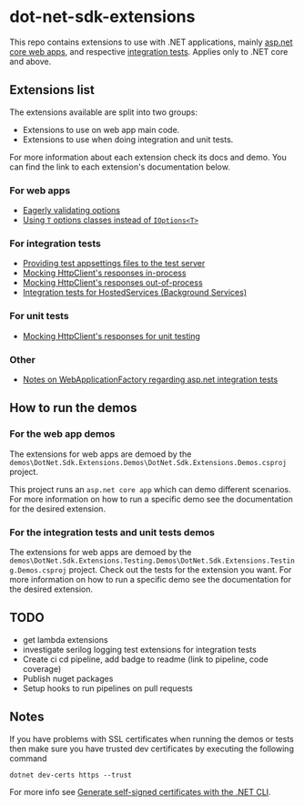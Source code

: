 # dot-net-sdk-extensions

This repo contains extensions to use with .NET applications, mainly [asp.net core web apps](https://docs.microsoft.com/en-us/aspnet/core), and respective [integration tests](https://docs.microsoft.com/en-us/aspnet/core/test/integration-tests?#introduction-to-integration-tests). Applies only to .NET core and above.

## Extensions list

The extensions available are split into two groups:

* Extensions to use on web app main code.
* Extensions to use when doing integration and unit tests.

For more information about each extension check its docs and demo. You can find the link to each extension's documentation below.

### For web apps

* [Eagerly validating options](/docs/configuration/options-eagerly-validation.md)
* [Using `T` options classes instead of `IOptions<T>`](/docs/configuration/options-without-IOptions.md)

### For integration tests

* [Providing test appsettings files to the test server](/docs/integration-tests/configuring-webhost.md)
* [Mocking HttpClient's responses in-process](/docs/integration-tests/http-mocking-in-process.md)
* [Mocking HttpClient's responses out-of-process](/docs/integration-tests/http-mocking-out-of-process.md)
* [Integration tests for HostedServices (Background Services)](/docs/integration-tests/hosted-services.md)

### For unit tests

* [Mocking HttpClient's responses for unit testing](/docs/unit-tests/http-mocking-unit-tests.md)

### Other

* [Notes on WebApplicationFactory regarding asp.net integration tests](/docs/integration-tests/web-application-factory.md)

## How to run the demos

### For the web app demos

The extensions for web apps are demoed by the `demos\DotNet.Sdk.Extensions.Demos\DotNet.Sdk.Extensions.Demos.csproj` project.

This project runs an `asp.net core app` which can demo different scenarios. For more information on how to run a specific demo see the documentation for the desired extension.

### For the integration tests and unit tests demos

The extensions for web apps are demoed by the `demos\DotNet.Sdk.Extensions.Testing.Demos\DotNet.Sdk.Extensions.Testing.Demos.csproj` project. Check out the tests for the extension you want. For more information on how to run a specific demo see the documentation for the desired extension.

## TODO

* get lambda extensions 
* investigate serilog logging test extensions for integration tests
* Create ci cd pipeline, add badge to readme (link to pipeline, code coverage)
* Publish nuget packages
* Setup hooks to run pipelines on pull requests


## Notes

If you have problems with SSL certificates when running the demos or tests then make sure you have trusted dev certificates by executing the following command

```
dotnet dev-certs https --trust
```

For more info see [Generate self-signed certificates with the .NET CLI](https://docs.microsoft.com/en-us/dotnet/core/additional-tools/self-signed-certificates-guide).
